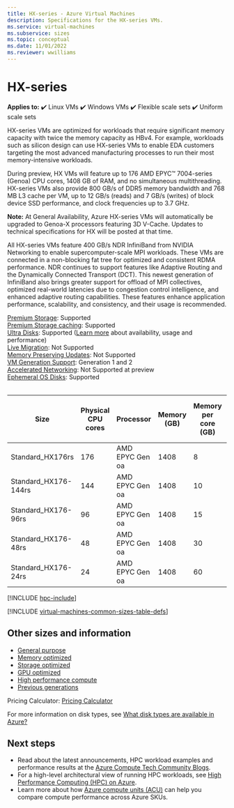 ```yaml
---
title: HX-series - Azure Virtual Machines
description: Specifications for the HX-series VMs.
ms.service: virtual-machines
ms.subservice: sizes
ms.topic: conceptual
ms.date: 11/01/2022
ms.reviewer: wwilliams
---
```


# HX-series

**Applies to:** :heavy_check_mark: Linux VMs :heavy_check_mark: Windows VMs :heavy_check_mark: Flexible scale sets :heavy_check_mark: Uniform scale sets

HX-series VMs are optimized for workloads that require significant memory capacity with twice the memory capacity as HBv4. For example, workloads such as silicon design can use HX-series VMs to enable EDA customers targeting the most advanced manufacturing processes to run their most memory-intensive workloads. 

During preview, HX VMs will feature up to 176 AMD EPYC™ 7004-series (Genoa) CPU cores, 1408 GB of RAM, and no simultaneous multithreading. HX-series VMs also provide 800 GB/s of DDR5 memory bandwidth and 768 MB L3 cache per VM, up to 12 GB/s (reads) and 7 GB/s (writes) of block device SSD performance, and clock frequencies up to 3.7 GHz. 

**Note:** At General Availability, Azure HX-series VMs will automatically be upgraded to Genoa-X processors featuring 3D V-Cache. Updates to technical specifications for HX will be posted at that time. 

All HX-series VMs feature 400 GB/s NDR InfiniBand from NVIDIA Networking to enable supercomputer-scale MPI workloads. These VMs are connected in a non-blocking fat tree for optimized and consistent RDMA performance. NDR continues to support features like Adaptive Routing and the Dynamically Connected Transport (DCT). This newest generation of InfiniBand also brings greater support for offload of MPI collectives, optimized real-world latencies due to congestion control intelligence, and enhanced adaptive routing capabilities. These features enhance application performance, scalability, and consistency, and their usage is recommended.  

[Premium Storage](premium-storage-performance.md): Supported<br>
[Premium Storage caching](premium-storage-performance.md): Supported<br>
[Ultra Disks](disks-types.md#ultra-disks): Supported ([Learn more](https://techcommunity.microsoft.com/t5/azure-compute/ultra-disk-storage-for-hpc-and-gpu-vms/ba-p/2189312) about availability, usage and performance) <br>
[Live Migration](maintenance-and-updates.md): Not Supported<br>
[Memory Preserving Updates](maintenance-and-updates.md): Not Supported<br>
[VM Generation Support](generation-2.md): Generation 1 and 2<br>
[Accelerated Networking](../virtual-network/create-vm-accelerated-networking-cli.md): Not Supported at preview<br>
[Ephemeral OS Disks](ephemeral-os-disks.md): Supported<br>
<br>

|Size |Physical CPU cores |Processor |Memory (GB) |Memory per core (GB) |Memory bandwidth (GB/s) |Base CPU frequency (GHz) |Single-core frequency (GHz, peak) |RDMA performance (GB/s) |MPI support |Temp storage (TB) |Max data disks |Max Ethernet vNICs |
|----|----|----|----|----|----|----|----|----|----|----|----|----|
|Standard_HX176rs    |176 |AMD EPYC Gen oa |1408 |8 |800 |2.4 |3.7 |400 |All |2 * 1.8 |32 |8 |
|Standard_HX176-144rs|144 |AMD EPYC Gen oa |1408 |10|800 |2.4 |3.7 |400 |All |2 * 1.8 |32 |8 |
|Standard_HX176-96rs |96  |AMD EPYC Gen oa |1408 |15|800 |2.4 |3.7 |400 |All |2 * 1.8 |32 |8 |
|Standard_HX176-48rs |48  |AMD EPYC Gen oa |1408 |30|800 |2.4 |3.7 |400 |All |2 * 1.8 |32 |8 |
|Standard_HX176-24rs |24  |AMD EPYC Gen oa |1408 |60|800 |2.4 |3.7 |400 |All |2 * 1.8 |32 |8 |


[!INCLUDE [hpc-include](./workloads/hpc/includes/hpc-include.md)]

[!INCLUDE [virtual-machines-common-sizes-table-defs](../../includes/virtual-machines-common-sizes-table-defs.md)]


## Other sizes and information

- [General purpose](sizes-general.md)
- [Memory optimized](sizes-memory.md)
- [Storage optimized](sizes-storage.md)
- [GPU optimized](sizes-gpu.md)
- [High performance compute](sizes-hpc.md)
- [Previous generations](sizes-previous-gen.md)

Pricing Calculator: [Pricing Calculator](https://azure.microsoft.com/pricing/calculator/)

For more information on disk types, see [What disk types are available in Azure?](disks-types.md)


## Next steps

- Read about the latest announcements, HPC workload examples and performance results at the [Azure Compute Tech Community Blogs](https://techcommunity.microsoft.com/t5/azure-compute/bg-p/AzureCompute).
- For a high-level architectural view of running HPC workloads, see [High Performance Computing (HPC) on Azure](/azure/architecture/topics/high-performance-computing/).
- Learn more about how [Azure compute units (ACU)](acu.md) can help you compare compute performance across Azure SKUs.
